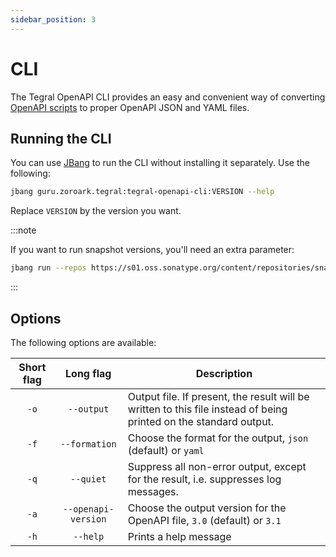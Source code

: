 ```yaml
---
sidebar_position: 3
---
```


# CLI

The Tegral OpenAPI CLI provides an easy and convenient way of converting [OpenAPI scripts](./scripting.md) to proper OpenAPI JSON and YAML files.

## Running the CLI

You can use [JBang](https://jbang.dev) to run the CLI without installing it separately. Use the following:

```bash
jbang guru.zoroark.tegral:tegral-openapi-cli:VERSION --help
```

Replace `VERSION` by the version you want.

:::note

If you want to run snapshot versions, you'll need an extra parameter:

```bash
jbang run --repos https://s01.oss.sonatype.org/content/repositories/snapshots/ guru.zoroark.tegral:tegral-openapi-cli:VERSION --help
```

:::

## Options

The following options are available:

| Short flag | Long flag | Description |
|:----------:|:---------:| ----------- |
| `-o` | `--output` | Output file. If present, the result will be written to this file instead of being printed on the standard output. |
| `-f` | `--formation` | Choose the format for the output, `json` (default) or `yaml` |
| `-q` | `--quiet` | Suppress all non-error output, except for the result, i.e. suppresses log messages. |
| `-a` | `--openapi-version` | Choose the output version for the OpenAPI file, `3.0` (default) or `3.1` |
| `-h` | `--help` | Prints a help message |
